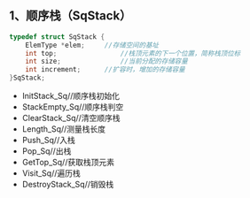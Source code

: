 ## 1、顺序栈（SqStack）
```c
typedef struct SqStack {
	ElemType *elem;	    //存储空间的基址
	int top;		        //栈顶元素的下一个位置，简称栈顶位标
	int size;		        //当前分配的存储容量
	int increment;	    //扩容时，增加的存储容量
}SqStack;
```
* InitStack_Sq//顺序栈初始化
* StackEmpty_Sq//顺序栈判空
* ClearStack_Sq//清空顺序栈
* Length_Sq//测量栈长度
* Push_Sq//入栈
* Pop_Sq//出栈
* GetTop_Sq//获取栈顶元素
* Visit_Sq//遍历栈
* DestroyStack_Sq//销毁栈
